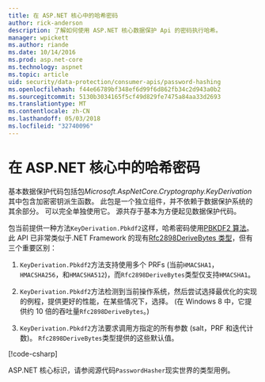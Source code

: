 ```yaml
---
title: 在 ASP.NET 核心中的哈希密码
author: rick-anderson
description: 了解如何使用 ASP.NET 核心数据保护 Api 的密码执行哈希。
manager: wpickett
ms.author: riande
ms.date: 10/14/2016
ms.prod: asp.net-core
ms.technology: aspnet
ms.topic: article
uid: security/data-protection/consumer-apis/password-hashing
ms.openlocfilehash: f44e66789bf348ef6d99f6d862fb34c2d943a0b2
ms.sourcegitcommit: 5130b3034165f5cf49d829fe7475a84aa33d2693
ms.translationtype: MT
ms.contentlocale: zh-CN
ms.lasthandoff: 05/03/2018
ms.locfileid: "32740096"
---
```

# <a name="hash-passwords-in-aspnet-core"></a>在 ASP.NET 核心中的哈希密码

基本数据保护代码包括包*Microsoft.AspNetCore.Cryptography.KeyDerivation*其中包含加密密钥派生函数。 此包是一个独立组件，并不依赖于数据保护系统的其余部分。 可以完全单独使用它。 源共存于基本为方便起见数据保护代码。

包当前提供一种方法`KeyDerivation.Pbkdf2`这样，哈希密码使用[PBKDF2 算法](https://tools.ietf.org/html/rfc2898#section-5.2)。 此 API 已非常类似于.NET Framework 的现有[Rfc2898DeriveBytes 类型](/dotnet/api/system.security.cryptography.rfc2898derivebytes)，但有三个重要区别：

1. `KeyDerivation.Pbkdf2`方法支持使用多个 PRFs (当前`HMACSHA1`， `HMACSHA256`，和`HMACSHA512`)，而`Rfc2898DeriveBytes`类型仅支持`HMACSHA1`。

2. `KeyDerivation.Pbkdf2`方法检测到当前操作系统，然后尝试选择最优化的实现的例程，提供更好的性能，在某些情况下，选择。 (在 Windows 8 中，它提供约 10 倍的吞吐量`Rfc2898DeriveBytes`。)

3. `KeyDerivation.Pbkdf2`方法要求调用方指定的所有参数 (salt，PRF 和迭代计数)。 `Rfc2898DeriveBytes`类型提供的这些默认值。

[!code-csharp[](password-hashing/samples/passwordhasher.cs)]

ASP.NET 核心标识，请参阅源代码`PasswordHasher`现实世界的类型用例。
